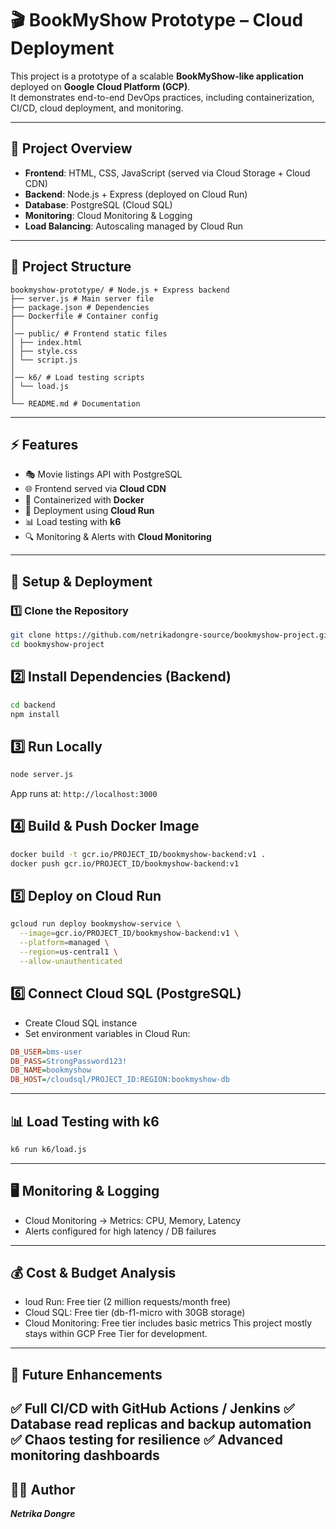 # 🎬 BookMyShow Prototype – Cloud Deployment

This project is a prototype of a scalable **BookMyShow-like application** deployed on **Google Cloud Platform (GCP)**.  
It demonstrates end-to-end DevOps practices, including containerization, CI/CD, cloud deployment, and monitoring.

---

## 🚀 Project Overview

- **Frontend**: HTML, CSS, JavaScript (served via Cloud Storage + Cloud CDN)  
- **Backend**: Node.js + Express (deployed on Cloud Run)  
- **Database**: PostgreSQL (Cloud SQL)  
- **Monitoring**: Cloud Monitoring & Logging  
- **Load Balancing**: Autoscaling managed by Cloud Run  

---

## 📁 Project Structure
```
bookmyshow-prototype/ # Node.js + Express backend
├── server.js # Main server file
├── package.json # Dependencies
├── Dockerfile # Container config
│
│── public/ # Frontend static files
│ ├── index.html
│ ├── style.css
│ └── script.js
│
│── k6/ # Load testing scripts
│ └── load.js
│
└── README.md # Documentation
```

---

## ⚡ Features

- 🎭 Movie listings API with PostgreSQL  
- 🌐 Frontend served via **Cloud CDN**  
- 🐳 Containerized with **Docker**  
- 🚀 Deployment using **Cloud Run**  
- 📊 Load testing with **k6**  
- 🔍 Monitoring & Alerts with **Cloud Monitoring**  

---

## 🔧 Setup & Deployment

### 1️⃣ Clone the Repository
```bash
git clone https://github.com/netrikadongre-source/bookmyshow-project.git
cd bookmyshow-project
```

## 2️⃣ Install Dependencies (Backend)
```bash
cd backend
npm install
```

## 3️⃣ Run Locally
```bash
node server.js
```
App runs at: `http://localhost:3000`

## 4️⃣ Build & Push Docker Image
```bash
docker build -t gcr.io/PROJECT_ID/bookmyshow-backend:v1 .
docker push gcr.io/PROJECT_ID/bookmyshow-backend:v1
```

## 5️⃣ Deploy on Cloud Run
```bash
gcloud run deploy bookmyshow-service \
  --image=gcr.io/PROJECT_ID/bookmyshow-backend:v1 \
  --platform=managed \
  --region=us-central1 \
  --allow-unauthenticated
```

## 6️⃣ Connect Cloud SQL (PostgreSQL)
  - Create Cloud SQL instance
  - Set environment variables in Cloud Run:
```ini
DB_USER=bms-user
DB_PASS=StrongPassword123!
DB_NAME=bookmyshow
DB_HOST=/cloudsql/PROJECT_ID:REGION:bookmyshow-db
```
---
## 📊 Load Testing with k6
```bash
k6 run k6/load.js
```
---

## 🖥️ Monitoring & Logging
  - Cloud Monitoring → Metrics: CPU, Memory, Latency
  - Alerts configured for high latency / DB failures
---

## 💰 Cost & Budget Analysis
  - loud Run: Free tier (2 million requests/month free)
  - Cloud SQL: Free tier (db-f1-micro with 30GB storage)
  - Cloud Monitoring: Free tier includes basic metrics
This project mostly stays within GCP Free Tier for development.
----

## 📌 Future Enhancements
  ✅ Full CI/CD with GitHub Actions / Jenkins
  ✅ Database read replicas and backup automation
  ✅ Chaos testing for resilience
  ✅ Advanced monitoring dashboards
---

## 👨‍💻 Author
***Netrika Dongre***
